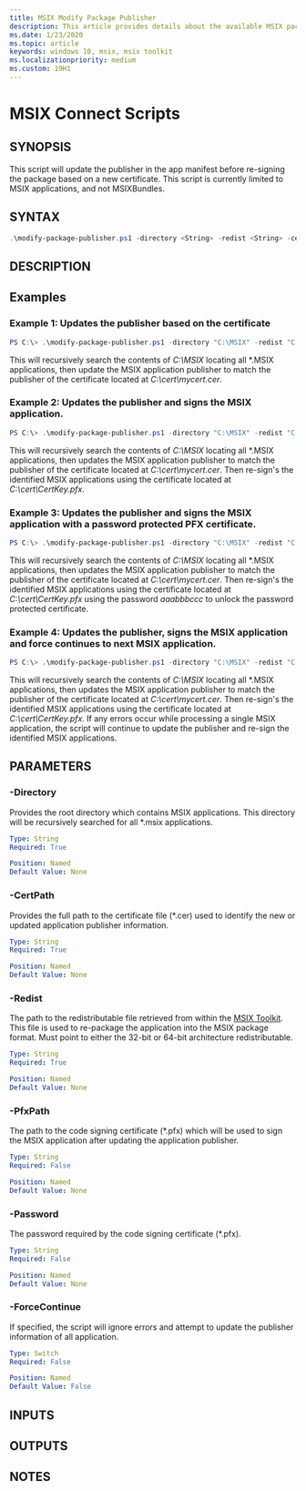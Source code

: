 ```yaml
---
title: MSIX Modify Package Publisher
description: This article provides details about the available MSIX package publisher Script.
ms.date: 1/23/2020
ms.topic: article
keywords: windows 10, msix, msix toolkit
ms.localizationpriority: medium
ms.custom: 19H1
---
```


# MSIX Connect Scripts
## SYNOPSIS
This script will update the publisher in the app manifest before re-signing the package based on a new certificate. This script is currently limited to MSIX applications, and not MSIXBundles. 

## SYNTAX
```powershell
.\modify-package-publisher.ps1 -directory <String> -redist <String> -certPath <String> [[-pfxPath] <String>] [[-Password] <String>] [[-forceContinue]<Switch>]
```

## DESCRIPTION

## Examples
### Example 1: Updates the publisher based on the certificate
```powershell
PS C:\> .\modify-package-publisher.ps1 -directory "C:\MSIX" -redist "C:\MSIX-Toolkit\Redist" -certPath "C:\cert\mycert.cer"
```

This will recursively search the contents of *C:\MSIX* locating all *.MSIX applications, then update the MSIX application publisher to match the publisher of the certificate located at *C:\cert\mycert.cer*.

### Example 2: Updates the publisher and signs the MSIX application.
```powershell
PS C:\> .\modify-package-publisher.ps1 -directory "C:\MSIX" -redist "C:\MSIX-Toolkit\Redist" -certPath "C:\cert\mycert.cer" -pfxPath "C:\cert\CertKey.pfx"
```

This will recursively search the contents of *C:\MSIX* locating all *.MSIX applications, then updates the MSIX application publisher to match the publisher of the certificate located at *C:\cert\mycert.cer*. Then re-sign's the identified MSIX applications using the certificate located at *C:\cert\CertKey.pfx*.

### Example 3:  Updates the publisher and signs the MSIX application with a password protected PFX certificate.
```powershell
PS C:\> .\modify-package-publisher.ps1 -directory "C:\MSIX" -redist "C:\MSIX-Toolkit\Redist" -certPath "C:\cert\mycert.cer" -pfxPath "C:\cert\CertKey.pfx" -password "aaabbbccc"
```

This will recursively search the contents of *C:\MSIX* locating all *.MSIX applications, then updates the MSIX application publisher to match the publisher of the certificate located at *C:\cert\mycert.cer*. Then re-sign's the identified MSIX applications using the certificate located at *C:\cert\CertKey.pfx* using the password *aaabbbccc* to unlock the password protected certificate.

### Example 4: Updates the publisher, signs the MSIX application and force continues to next MSIX application.
```powershell
PS C:\> .\modify-package-publisher.ps1 -directory "C:\MSIX" -redist "C:\MSIX-Toolkit\Redist" -certPath "C:\cert\mycert.cer" -pfxPath "C:\cert\CertKey.pfx" -forceContinue -pfxPath "C:\cert\CertKey.pfx"
```

This will recursively search the contents of *C:\MSIX* locating all *.MSIX applications, then updates the MSIX application publisher to match the publisher of the certificate located at *C:\cert\mycert.cer*. Then re-sign's the identified MSIX applications using the certificate located at *C:\cert\CertKey.pfx*. If any errors occur while processing a single MSIX application, the script will continue to update the publisher and re-sign the identified MSIX applications.

## PARAMETERS
### -Directory
Provides the root directory which contains MSIX applications. This directory will be recursively searched for all *.msix applications.

```yaml
Type: String
Required: True

Position: Named
Default Value: None
```

### -CertPath
Provides the full path to the certificate file (*.cer) used to identify the new or updated application publisher information.

```YAML
Type: String
Required: True

Position: Named
Default Value: None
```

### -Redist
The path to the redistributable file retrieved from within the [MSIX Toolkit](https://aka.ms/msixtoolkit). This file is used to re-package the application into the MSIX package format. Must point to either the 32-bit or 64-bit architecture redistributable.

```YAML
Type: String
Required: True

Position: Named
Default Value: None
```

### -PfxPath
The path to the code signing certificate (*.pfx) which will be used to sign the MSIX application after updating the application publisher.

```YAML
Type: String
Required: False

Position: Named
Default Value: None
```

### -Password
The password required by the code signing certificate (*.pfx).

```YAML
Type: String
Required: False

Position: Named
Default Value: None
```

### -ForceContinue
If specified, the script will ignore errors and attempt to update the publisher information of all application.

```YAML
Type: Switch
Required: False

Position: Named
Default Value: False
```

## INPUTS
## OUTPUTS
## NOTES
